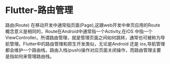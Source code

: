 # Flutter-路由管理

路由(Route) 在移动开发中通常指页面(Page),这跟web开发中单页应用的Route 概念意义是相同的，Route在Android中通常指一个Activity,在iOS 中指一个ViewController。所谓路由管理，就是管理页面之间如何跳转，通常也可被称为导航管理。Flutter中的路由管理和原生开发类似，无论是Android 还是 ios,导航管理都会维护一个路由栈，路由入栈(push)操作对应页面关闭操作，而路由管理主要是指如何来管理路由栈。

